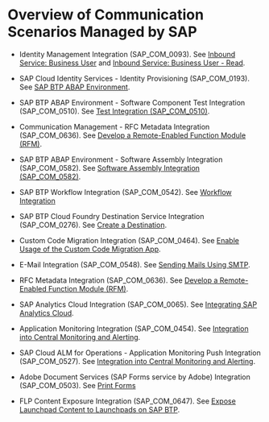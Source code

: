 <!-- loio2d16f49f1b0c4da096e0aacd8409e75b -->

# Overview of Communication Scenarios Managed by SAP

-   Identity Management Integration \(SAP\_COM\_0093\). See [Inbound Service: Business User](inbound-service-business-user-a631f4e.md) and [Inbound Service: Business User - Read](inbound-service-business-user-read-535e7af.md).
-   SAP Cloud Identity Services - Identity Provisioning \(SAP\_COM\_0193\). See [SAP BTP ABAP Environment](https://help.sap.com/viewer/f48e822d6d484fa5ade7dda78b64d9f5/Cloud/en-US/e763123cbba9418d99a43b72c9783c60.html).
-   SAP BTP ABAP Environment - Software Component Test Integration \(SAP\_COM\_0510\). See [Test Integration \(SAP\_COM\_0510\)](test-integration-sap-com-0510-b04a9ae.md).
-   Communication Management - RFC Metadata Integration \(SAP\_COM\_0636\). See [Develop a Remote-Enabled Function Module \(RFM\)](develop-a-remote-enabled-function-module-rfm-abf7105.md).
-   SAP BTP ABAP Environment - Software Assembly Integration \(SAP\_COM\_0582\). See [Software Assembly Integration \(SAP\_COM\_0582\)](software-assembly-integration-sap-com-0582-26b8df5.md).
-   SAP BTP Workflow Integration \(SAP\_COM\_0542\). See [Workflow Integration](workflow-integration-b7931f7.md) 
-   SAP BTP Cloud Foundry Destination Service Integration \(SAP\_COM\_0276\). See [Create a Destination](create-a-destination-3fa7934.md).
-   Custom Code Migration Integration \(SAP\_COM\_0464\). See [Enable Usage of the Custom Code Migration App](../50-administration-and-ops/enable-usage-of-the-custom-code-migration-app-34f67ed.md).
-   E-Mail Integration \(SAP\_COM\_0548\). See [Sending Mails Using SMTP](sending-mails-using-smtp-8d1f989.md).
-   RFC Metadata Integration \(SAP\_COM\_0636\). See [Develop a Remote-Enabled Function Module \(RFM\)](develop-a-remote-enabled-function-module-rfm-abf7105.md).
-   SAP Analytics Cloud Integration \(SAP\_COM\_0065\). See [Integrating SAP Analytics Cloud](integrating-sap-analytics-cloud-587aec4.md).
-   Application Monitoring Integration \(SAP\_COM\_0454\). See [Integration into Central Monitoring and Alerting](../50-administration-and-ops/integration-into-central-monitoring-and-alerting-8d6e2e7.md).
-   SAP Cloud ALM for Operations - Application Monitoring Push Integration \(SAP\_COM\_0527\). See [Integration into Central Monitoring and Alerting](../50-administration-and-ops/integration-into-central-monitoring-and-alerting-8d6e2e7.md).
-   Adobe Document Services \(SAP Forms service by Adobe\) Integration \(SAP\_COM\_0503\). See [Print Forms](print-forms-959664f.md)

-   FLP Content Exposure Integration \(SAP\_COM\_0647\). See [Expose Launchpad Content to Launchpads on SAP BTP](https://help.sap.com/viewer/10fd1742ea914256abedb34bf15bd069/Cloud/en-US/811789b79045440faf6dfdf02beb35aa.html).

